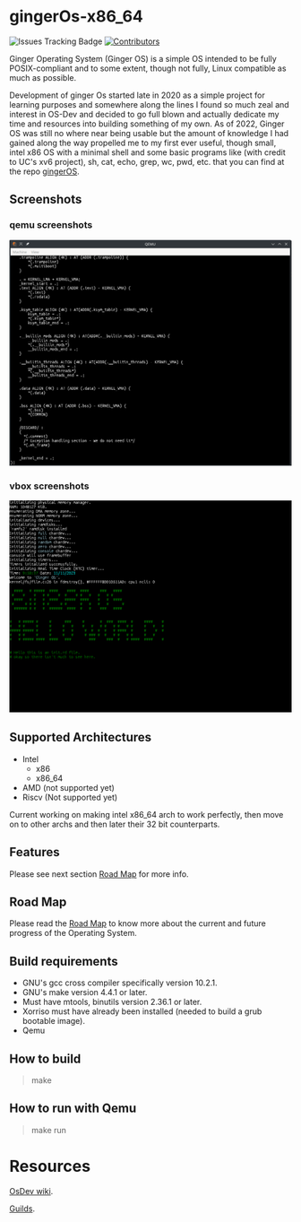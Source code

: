 # gingerOs-x86_64


![Issues Tracking Badge](https://img.shields.io/badge/issue_track-github-blue?style=flat&label=Issue%20Tracking) 
 [![Contributors](https://img.shields.io/github/contributors/Emment-yamikani/gingerOs-x86_64)](https://github.com/emment-yamikani/gingerOs-x86_64/graphs/contributors)


Ginger Operating System (Ginger OS) is a simple OS intended to be fully POSIX-compliant and to some extent, though not fully, Linux compatible as much as possible.

Development of ginger Os started late in 2020 as a simple project for learning purposes and somewhere along the lines I found so much zeal and interest in OS-Dev and decided to go full blown and actually dedicate my time and resources into building something of my own. As of 2022, Ginger OS was still no where near being usable but the amount of knowledge I had gained along the way propelled me to my first ever useful, though small, intel x86 OS with a minimal shell and some basic programs like (with credit to UC's xv6 project), sh, cat, echo, grep, wc, pwd, etc. that you can find at the repo [gingerOS](http://github.com/Emment-Yamikani/gingerOs.git).

## Screenshots

### qemu screenshots

![Qemu Screenshot](screenshots/qemu0.png)

### vbox screenshots

![VirtualBox Screenshot](screenshots/vbox0.png)

## Supported Architectures

- Intel
  - x86
  - x86_64
- AMD (not supported yet)
- Riscv (Not supported yet)

Current working on making intel x86_64 arch to work perfectly, then move on to other archs and then later their 32 bit counterparts.

## Features

Please see next section [Road Map](roadmap.md) for more info.

## Road Map

Please read the [Road Map](roadmap.md) to know more about the current and future progress of the Operating System.

## Build requirements
  - GNU's gcc cross compiler specifically version 10.2.1.
  - GNU's make version 4.4.1 or later.
  - Must have mtools, binutils version 2.36.1 or later.
  - Xorriso must have already been installed (needed to build a grub bootable image).
  - Qemu

## How to build

> make

## How to run with Qemu

> make run

# Resources

  [OsDev wiki](wiki.osdev.org).

  [Guilds](https://tldp.org/guides.html).

  